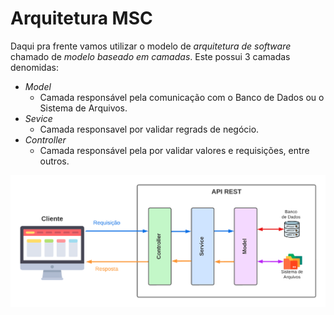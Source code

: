 # Arquitetura MSC

Daqui pra frente vamos utilizar o modelo de _arquitetura de software_ chamado de _modelo baseado em camadas_. Este possui 3 camadas denomidas:
  - _Model_
    - Camada responsável pela comunicação com o Banco de Dados ou o Sistema de Arquivos.
  - _Sevice_
    - Camada responsavel por validar regrads de negócio.
  - _Controller_
    - Camada responsável pela por validar valores e requisições, entre outros.

![Arquitetura MSC](./modelo-arquitetural-msc-eb68f4ec9f3b16353deebe1dc66bb0c8.webp)